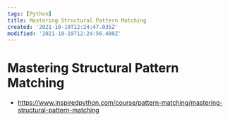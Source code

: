 ```yaml
---
tags: [Python]
title: Mastering Structural Pattern Matching
created: '2021-10-19T12:24:47.035Z'
modified: '2021-10-19T12:24:56.400Z'
---
```


# Mastering Structural Pattern Matching

* https://www.inspiredpython.com/course/pattern-matching/mastering-structural-pattern-matching

